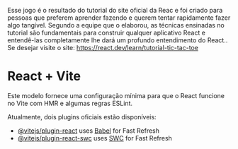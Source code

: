 Esse jogo é o resultado do tutorial do site oficial da Reac e foi criado para pessoas que preferem aprender fazendo e querem tentar rapidamente fazer algo tangível. Segundo a equipe que o elaborou, as técnicas ensinadas no tutorial são fundamentais para construir qualquer aplicativo React e entendê-las completamente lhe dará um profundo entendimento do React..
Se desejar visite o site: https://react.dev/learn/tutorial-tic-tac-toe

# React + Vite

Este modelo fornece uma configuração mínima para que o React funcione no Vite com HMR e algumas regras ESLint.

Atualmente, dois plugins oficiais estão disponíveis:
- [@vitejs/plugin-react](https://github.com/vitejs/vite-plugin-react/blob/main/packages/plugin-react/README.md) uses [Babel](https://babeljs.io/) for Fast Refresh
- [@vitejs/plugin-react-swc](https://github.com/vitejs/vite-plugin-react-swc) uses [SWC](https://swc.rs/) for Fast Refresh
